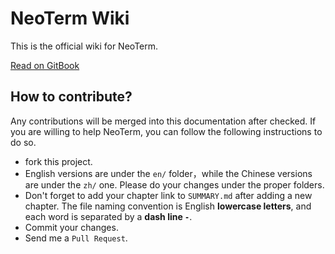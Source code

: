 # NeoTerm Wiki

This is the official wiki for NeoTerm.

[Read on GitBook](https://neoterm.gitbooks.io/neoterm-wiki/content/)

## How to contribute?
Any contributions will be merged into this documentation after checked.
If you are willing to help NeoTerm, you can follow the following instructions to do so.
- fork this project.
- English versions are under the `en/` folder，while the Chinese versions are under the `zh/` one. Please do your changes under the proper folders.
- Don't forget to add your chapter link to `SUMMARY.md` after adding a new chapter. The file naming convention is English **lowercase letters**, and each word is separated by a **dash line `-`**.
- Commit your changes.
- Send me a `Pull Request`.
